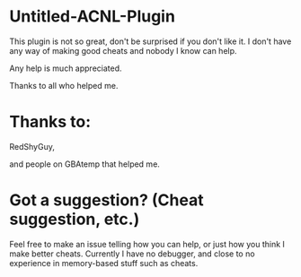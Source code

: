 # Untitled-ACNL-Plugin
This plugin is not so great, don't be surprised if you don't like it.
I don't have any way of making good cheats and nobody I know can help.

Any help is much appreciated.

Thanks to all who helped me.

# Thanks to:
RedShyGuy,

and people on GBAtemp that helped me.

# Got a suggestion? (Cheat suggestion, etc.)
Feel free to make an issue telling how
you can help, or just how you think I
make better cheats. Currently I have
no debugger, and close to no experience
in memory-based stuff such as cheats.
